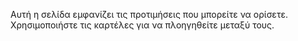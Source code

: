 Αυτή η σελίδα εμφανίζει τις προτιμήσεις που μπορείτε να ορίσετε. Χρησιμοποιήστε τις καρτέλες για να πλοηγηθείτε μεταξύ τους.